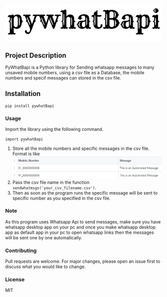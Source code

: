 ![title](images/title.png)
## Project Description
PyWhatBapi is a Python library for Sending whatsapp messages to many unsaved mobile numbers, using a csv file as a Database, the mobile numbers and specif messages can stored in the csv file.

## Installation
`pip install pywhatBapi`

### Usage

Import the library using the following command.

`import pywhatBapi`
1. Store all the mobile numbers and specific messages in the csv file. Format is like   ![csv_image](images/csv_image.png)        
2. Pass the csv file name in the function `sendwhatmsgs('your_csv_filename.csv')`.
3. Then as soon as the program runs the specific message will be sent to specific number as you specified in the csv file.

### Note
As this program uses Whatsapp Api to send messages, make sure you have whatsapp desktop app on your pc and once you make whatsapp desktop app as default app in your pc to open whatsapp links  then the messages will be sent one by one automatically.

### Contributing

Pull requests are welcome. For major changes, please open an issue first to discuss what you would like to change.
### License

MIT
